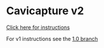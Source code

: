 # Cavicapture v2

[Click here for instructions](./instructions.md)

For v1 instructions see the [1.0 branch](https://github.com/OpenSourceOV/cavicapture/tree/1.0)
